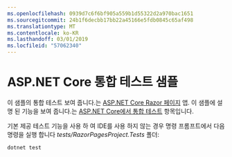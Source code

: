 ```yaml
---
ms.openlocfilehash: 0939d7c6f6bf905a559b1d55322d2a970bac1651
ms.sourcegitcommit: 24b1f6decbb17bb22a45166e5fdb0845c65af498
ms.translationtype: MT
ms.contentlocale: ko-KR
ms.lasthandoff: 03/01/2019
ms.locfileid: "57062340"
---
```

# <a name="aspnet-core-integration-testing-sample"></a>ASP.NET Core 통합 테스트 샘플

이 샘플의 통합 테스트 보여 줍니다.는 [ASP.NET Core Razor 페이지](https://docs.microsoft.com/aspnet/core/mvc/razor-pages) 앱. 이 샘플에 설명 된 기능을 보여 줍니다.는 [ASP.NET Core에서 통합 테스트](https://docs.microsoft.com/aspnet/core/test/integration-tests) 항목입니다.

기본 제공 테스트 기능을 사용 하 여 IDE를 사용 하지 않는 경우 명령 프롬프트에서 다음 명령을 실행 합니다 *tests/RazorPagesProject.Tests* 폴더:

```console
dotnet test
```
